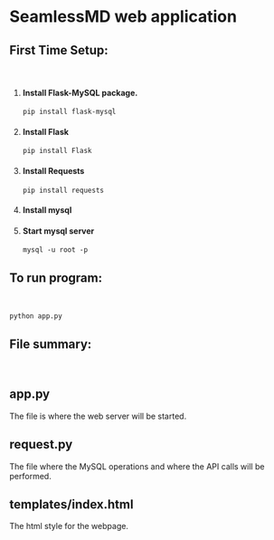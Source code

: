 # SeamlessMD web application

## First Time Setup:
<br >

1.  ####  Install Flask-MySQL package.
    ```
    pip install flask-mysql
    ```


2. #### Install Flask
    ```
    pip install Flask
    ```
3. #### Install Requests
    ```
    pip install requests
    ```

4. #### Install mysql
    
5. #### Start mysql server
    ```
    mysql -u root -p
    ```

## To run program:
<br >

    
    python app.py
    
## File summary:
<br >

## app.py
The file is where the web server will be started.

## request.py
The file where the MySQL operations and where the API calls will be performed.

## templates/index.html
The html style for the webpage.

